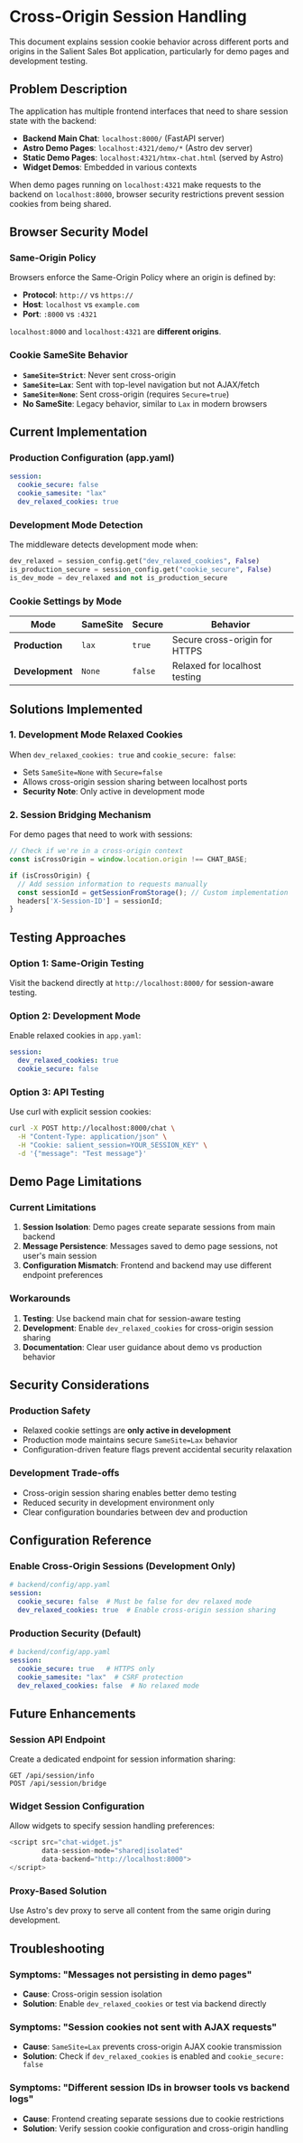 # Cross-Origin Session Handling

This document explains session cookie behavior across different ports and origins in the Salient Sales Bot application, particularly for demo pages and development testing.

## Problem Description

The application has multiple frontend interfaces that need to share session state with the backend:

- **Backend Main Chat**: `localhost:8000/` (FastAPI server)
- **Astro Demo Pages**: `localhost:4321/demo/*` (Astro dev server)
- **Static Demo Pages**: `localhost:4321/htmx-chat.html` (served by Astro)
- **Widget Demos**: Embedded in various contexts

When demo pages running on `localhost:4321` make requests to the backend on `localhost:8000`, browser security restrictions prevent session cookies from being shared.

## Browser Security Model

### Same-Origin Policy
Browsers enforce the Same-Origin Policy where an origin is defined by:
- **Protocol**: `http://` vs `https://`
- **Host**: `localhost` vs `example.com`
- **Port**: `:8000` vs `:4321`

`localhost:8000` and `localhost:4321` are **different origins**.

### Cookie SameSite Behavior
- **`SameSite=Strict`**: Never sent cross-origin
- **`SameSite=Lax`**: Sent with top-level navigation but not AJAX/fetch
- **`SameSite=None`**: Sent cross-origin (requires `Secure=true`)
- **No SameSite**: Legacy behavior, similar to `Lax` in modern browsers

## Current Implementation

### Production Configuration (app.yaml)
```yaml
session:
  cookie_secure: false
  cookie_samesite: "lax"
  dev_relaxed_cookies: true
```

### Development Mode Detection
The middleware detects development mode when:
```python
dev_relaxed = session_config.get("dev_relaxed_cookies", False)
is_production_secure = session_config.get("cookie_secure", False)
is_dev_mode = dev_relaxed and not is_production_secure
```

### Cookie Settings by Mode

| Mode | SameSite | Secure | Behavior |
|------|----------|--------|----------|
| **Production** | `lax` | `true` | Secure cross-origin for HTTPS |
| **Development** | `None` | `false` | Relaxed for localhost testing |

## Solutions Implemented

### 1. Development Mode Relaxed Cookies
When `dev_relaxed_cookies: true` and `cookie_secure: false`:
- Sets `SameSite=None` with `Secure=false`
- Allows cross-origin session sharing between localhost ports
- **Security Note**: Only active in development mode

### 2. Session Bridging Mechanism
For demo pages that need to work with sessions:

```javascript
// Check if we're in a cross-origin context
const isCrossOrigin = window.location.origin !== CHAT_BASE;

if (isCrossOrigin) {
  // Add session information to requests manually
  const sessionId = getSessionFromStorage(); // Custom implementation
  headers['X-Session-ID'] = sessionId;
}
```

## Testing Approaches

### Option 1: Same-Origin Testing
Visit the backend directly at `http://localhost:8000/` for session-aware testing.

### Option 2: Development Mode
Enable relaxed cookies in `app.yaml`:
```yaml
session:
  dev_relaxed_cookies: true
  cookie_secure: false
```

### Option 3: API Testing
Use curl with explicit session cookies:
```bash
curl -X POST http://localhost:8000/chat \
  -H "Content-Type: application/json" \
  -H "Cookie: salient_session=YOUR_SESSION_KEY" \
  -d '{"message": "Test message"}'
```

## Demo Page Limitations

### Current Limitations
1. **Session Isolation**: Demo pages create separate sessions from main backend
2. **Message Persistence**: Messages saved to demo page sessions, not user's main session
3. **Configuration Mismatch**: Frontend and backend may use different endpoint preferences

### Workarounds
1. **Testing**: Use backend main chat for session-aware testing
2. **Development**: Enable `dev_relaxed_cookies` for cross-origin session sharing
3. **Documentation**: Clear user guidance about demo vs production behavior

## Security Considerations

### Production Safety
- Relaxed cookie settings are **only active in development**
- Production mode maintains secure `SameSite=Lax` behavior
- Configuration-driven feature flags prevent accidental security relaxation

### Development Trade-offs
- Cross-origin session sharing enables better demo testing
- Reduced security in development environment only
- Clear configuration boundaries between dev and production

## Configuration Reference

### Enable Cross-Origin Sessions (Development Only)
```yaml
# backend/config/app.yaml
session:
  cookie_secure: false  # Must be false for dev relaxed mode
  dev_relaxed_cookies: true  # Enable cross-origin session sharing
```

### Production Security (Default)
```yaml
# backend/config/app.yaml
session:
  cookie_secure: true   # HTTPS only
  cookie_samesite: "lax"  # CSRF protection
  dev_relaxed_cookies: false  # No relaxed mode
```

## Future Enhancements

### Session API Endpoint
Create a dedicated endpoint for session information sharing:
```
GET /api/session/info
POST /api/session/bridge
```

### Widget Session Configuration
Allow widgets to specify session handling preferences:
```javascript
<script src="chat-widget.js" 
        data-session-mode="shared|isolated"
        data-backend="http://localhost:8000">
</script>
```

### Proxy-Based Solution
Use Astro's dev proxy to serve all content from the same origin during development.

## Troubleshooting

### Symptoms: "Messages not persisting in demo pages"
- **Cause**: Cross-origin session isolation
- **Solution**: Enable `dev_relaxed_cookies` or test via backend directly

### Symptoms: "Session cookies not sent with AJAX requests"
- **Cause**: `SameSite=Lax` prevents cross-origin AJAX cookie transmission
- **Solution**: Check if `dev_relaxed_cookies` is enabled and `cookie_secure: false`

### Symptoms: "Different session IDs in browser tools vs backend logs"
- **Cause**: Frontend creating separate sessions due to cookie restrictions
- **Solution**: Verify session cookie configuration and cross-origin handling
